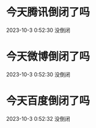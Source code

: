 # 今天腾讯倒闭了吗

2023-10-3 0:52:30 没倒闭

# 今天微博倒闭了吗

2023-10-3 0:52:30 没倒闭

# 今天百度倒闭了吗

2023-10-3 0:52:32 没倒闭

